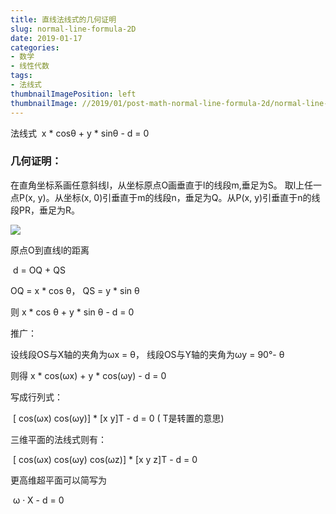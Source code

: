 ```yaml
---
title: 直线法线式的几何证明
slug: normal-line-formula-2D
date: 2019-01-17
categories:
- 数学
- 线性代数
tags:
- 法线式
thumbnailImagePosition: left
thumbnailImage: //2019/01/post-math-normal-line-formula-2d/normal-line-formula-2D.png
---
```


法线式
​	x * cosθ + y * sinθ - d = 0

###  几何证明：

 在直角坐标系画任意斜线l，从坐标原点O画垂直于l的线段m,垂足为S。 取l上任一点P(x, y)。从坐标(x, 0)引垂直于m的线段n，垂足为Q。从P(x, y)引垂直于n的线段PR，垂足为R。

![](/2019/01/post-math-normal-line-formula-2d/normal-line-formula-2D.png)

 原点O到直线l的距离

 ​	d = OQ + QS

 OQ = x * cos θ， QS = y * sin θ

 则  x * cos θ + y * sin θ - d = 0



推广：

设线段OS与X轴的夹角为ωx = θ， 线段OS与Y轴的夹角为ωy = 90°- θ

则得 x * cos(ωx) + y * cos(ωy)  - d = 0

写成行列式：

​	[ cos(ωx) cos(ωy)]  * [x y]T - d = 0 ( T是转置的意思)

三维平面的法线式则有：

​	[ cos(ωx) cos(ωy) cos(ωz)]  * [x y z]T - d = 0

更高维超平面可以简写为

​	ω · X - d = 0